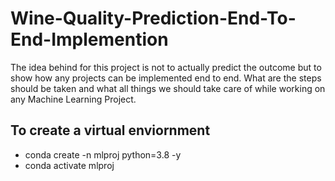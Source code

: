 # Wine-Quality-Prediction-End-To-End-Implemention

The idea behind for this project is not to actually predict the outcome but to show how any projects can be implemented end to end. What are the steps should be taken and what all things we should take care of while working on any Machine Learning Project.

## To create a virtual enviornment

 - conda create -n mlproj python=3.8 -y
 - conda activate mlproj


